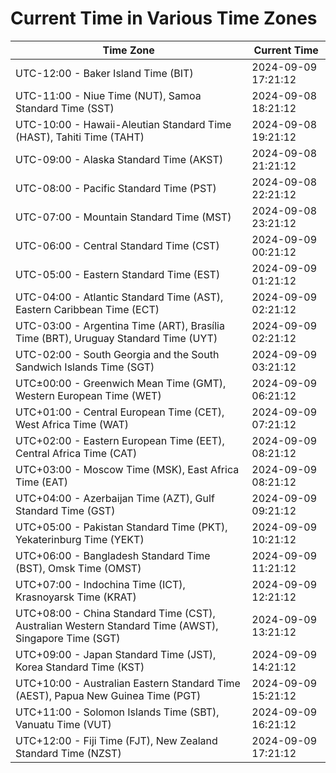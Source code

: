 # Current Time in Various Time Zones

| Time Zone | Current Time |
|-----------|--------------|
| UTC-12:00 - Baker Island Time (BIT) | 2024-09-09 17:21:12 |
| UTC-11:00 - Niue Time (NUT), Samoa Standard Time (SST) | 2024-09-08 18:21:12 |
| UTC-10:00 - Hawaii-Aleutian Standard Time (HAST), Tahiti Time (TAHT) | 2024-09-08 19:21:12 |
| UTC-09:00 - Alaska Standard Time (AKST) | 2024-09-08 21:21:12 |
| UTC-08:00 - Pacific Standard Time (PST) | 2024-09-08 22:21:12 |
| UTC-07:00 - Mountain Standard Time (MST) | 2024-09-08 23:21:12 |
| UTC-06:00 - Central Standard Time (CST) | 2024-09-09 00:21:12 |
| UTC-05:00 - Eastern Standard Time (EST) | 2024-09-09 01:21:12 |
| UTC-04:00 - Atlantic Standard Time (AST), Eastern Caribbean Time (ECT) | 2024-09-09 02:21:12 |
| UTC-03:00 - Argentina Time (ART), Brasília Time (BRT), Uruguay Standard Time (UYT) | 2024-09-09 02:21:12 |
| UTC-02:00 - South Georgia and the South Sandwich Islands Time (SGT) | 2024-09-09 03:21:12 |
| UTC±00:00 - Greenwich Mean Time (GMT), Western European Time (WET) | 2024-09-09 06:21:12 |
| UTC+01:00 - Central European Time (CET), West Africa Time (WAT) | 2024-09-09 07:21:12 |
| UTC+02:00 - Eastern European Time (EET), Central Africa Time (CAT) | 2024-09-09 08:21:12 |
| UTC+03:00 - Moscow Time (MSK), East Africa Time (EAT) | 2024-09-09 08:21:12 |
| UTC+04:00 - Azerbaijan Time (AZT), Gulf Standard Time (GST) | 2024-09-09 09:21:12 |
| UTC+05:00 - Pakistan Standard Time (PKT), Yekaterinburg Time (YEKT) | 2024-09-09 10:21:12 |
| UTC+06:00 - Bangladesh Standard Time (BST), Omsk Time (OMST) | 2024-09-09 11:21:12 |
| UTC+07:00 - Indochina Time (ICT), Krasnoyarsk Time (KRAT) | 2024-09-09 12:21:12 |
| UTC+08:00 - China Standard Time (CST), Australian Western Standard Time (AWST), Singapore Time (SGT) | 2024-09-09 13:21:12 |
| UTC+09:00 - Japan Standard Time (JST), Korea Standard Time (KST) | 2024-09-09 14:21:12 |
| UTC+10:00 - Australian Eastern Standard Time (AEST), Papua New Guinea Time (PGT) | 2024-09-09 15:21:12 |
| UTC+11:00 - Solomon Islands Time (SBT), Vanuatu Time (VUT) | 2024-09-09 16:21:12 |
| UTC+12:00 - Fiji Time (FJT), New Zealand Standard Time (NZST) | 2024-09-09 17:21:12 |
